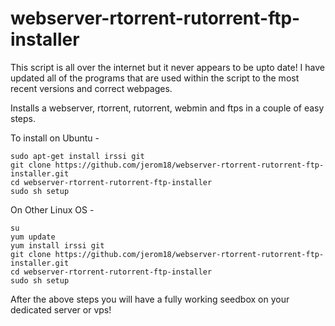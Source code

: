 webserver-rtorrent-rutorrent-ftp-installer
==========================================

This script is all over the internet but it never appears to be upto date! I have updated all of the programs that are used within the script to the most recent versions and correct webpages.


Installs a webserver, rtorrent, rutorrent, webmin and ftps in a couple of easy steps.

To install on Ubuntu - 

    sudo apt-get install irssi git
    git clone https://github.com/jerom18/webserver-rtorrent-rutorrent-ftp-installer.git
    cd webserver-rtorrent-rutorrent-ftp-installer
    sudo sh setup

On Other Linux OS - 

    su
    yum update
    yum install irssi git
    git clone https://github.com/jerom18/webserver-rtorrent-rutorrent-ftp-installer.git
    cd webserver-rtorrent-rutorrent-ftp-installer
    sudo sh setup

After the above steps you will have a fully working seedbox on your dedicated server or vps!
